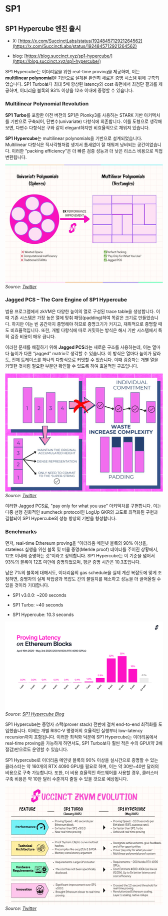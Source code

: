 # SP1

## SP1 Hypercube 엔진 출시

* X: [https://x.com/SuccinctLabs/status/1924845712921264562](https://x.com/SuccinctLabs/status/1924845712921264562)

* blog: [https://blog.succinct.xyz/sp1-hypercube/](https://blog.succinct.xyz/sp1-hypercube/)

SP1 Hypercube는 이더리움을 위한 real-time proving을 제공하며, 이는 **multilinear polynomial**을 기반으로 설계된 완전히 새로운 증명 시스템 위에 구축되었습니다. SP1 Turbo보다 최대 5배 향상된 latency와 cost 측면에서 최첨단 결과를 제공하며, 이더리움 블록의 93% 이상을 12초 이내에 증명할 수 있습니다.

### Multilinear Polynomial Revolution

**SP1 Turbo**를 포함한 이전 버전의 SP1은 Plonky3를 사용하는 STARK 기반 아키텍처를 기반으로 구축되어, 단변수(univariate) 다항식에 의존합니다. 이를 도형으로 생각해보면, 다변수 다항식은 구와 같이 elegant하지만 비효율적으로 채워져 있습니다.

**SP1 Hypercube**는 multilinear polynomials을 기반으로 설계되었습니다. Multilinear 다항식은 직사각형처럼 생겨서 틈새없이 잘 채워져 낭비되는 공간이없습니다. 이러한 "packing efficiency"은 더 빠른 검증 성능과 더 낮은 리소스 비용으로 직접 변환됩니다.

![Multilinear vs Univariate Polynomials](./img/sp11.png)
*Source: [Twitter](https://x.com/calicocat2025/status/1928674456022691974)*


### Jagged PCS – The Core Engine of SP1 Hypercube

범용 프로그램에서 zkVM은 다양한 높이의 열로 구성된 trace table을 생성합니다. 이때 기존 시스템은 가장 높은 열에 맞춰 패딩(padding)하여 똑같은 크기로 만들었습니다. 하지만 이는 빈 공간까지 증명해야 하므로 증명크기가 커지고, 재쥐적으로 증명할 때도 비효율적입니다. 또한, 개별 다항식에 따로 커밋하는 방식은 해시 기반 시스템에서 특히 검증 비용이 매우 큽니다.

이러한 문제를 해결하기 위해 **Jagged PCS**라는 새로운 구조를 사용하는데, 이는 열마다 높이가 다른 “jagged” matrix로 생각할 수 있습니다. 이 방식은 열마다 높이가 달라도, 전체 트레이스를 하나의 다항식으로 커밋할 수 있습니다. 이때 검증자는 개별 열을 커밋한 것처럼 필요한 부분만 확인할 수 있도록 하여 효율적인 구조입니다.

![Jagged PCS Architecture](./img/sp12.png)
*Source: [Twitter](https://x.com/Liu_xoke/status/1925602251294613906)*

이러한 Jagged PCS로, "pay only for what you use" 아키텍처를 구현합니다. 이는 다중 선형 친화적인 sumcheck protocol인 LogUp GKR의 고도로 최적화된 구현과 결합되어 SP1 Hypercube의 성능 향상의 기반을 형성합니다.

### Benchmarks

먼저, real-time Ethereum proving을 “이더리움 메인넷 블록의 90% 이상을, stateless 실행을 위한 블록 및 머클 증명(Merkle proof) 데이터를 주어진 상황에서, 12초 이내에 증명하는 것”이라고 정의합니다. SP1 Hypercube는 이 기준을 넘어서 93%의 블록이 12초 미만에 증명되었으며, 평균 증명 시간은 10.3초입니다.

남은 7%의 블록에 대해서도, 이더리움의 gas schedule을 실제 계산 복잡도에 맞게 조정하면, 증명자의 실제 작업량과 복잡도 간의 불일치를 해소하고 성능을 더 끌어올릴 수 있을 것이라 기대합니다.

- SP1 v3.0.0: ~200 seconds

- SP1 Turbo: ~40 seconds

- SP1 Hypercube: 10.3 seconds

![SP1 Performance Comparison](./img/sp13.png)
*Source: [SP1 Hypercube Blog](https://blog.succinct.xyz/sp1-hypercube/)*

SP1 Hypercube는 증명자 스택(prover stack) 전반에 걸쳐 end-to-end 최적화를 도입했습니다. 이에는 개별 RISC-V 명령어의 효율적인 실행부터 low-latency recursion까지 포함됩니다. 이러한 최적화 덕분에 SP1 Hypercube는 이더리움에서 real-time proving을 가능하게 하면서도, SP1 Turbo보다 훨씬 적은 수의 GPU(약 2배 절감)만으로도 운영할 수 있습니다.

SP1 Hypercube로 이더리움 메인넷 블록의 90% 이상을 실시간으로 증명할 수 있는 클러스터는 약 160개의 RTX 4090 GPU를 필요로 하며, 이는 약 30만~40만 달러의 비용으로 구축 가능합니다. 또한, 더 비용 효율적인 하드웨어를 사용할 경우, 클러스터 구축 비용은 약 10만 달러 수준까지 줄일 수 있을 것으로 예상됩니다.

![SP1 Hypercube Cost Analysis](./img/sp14.png)
*Source: [Twitter](https://x.com/calicocat2025/status/1928674456022691974)*